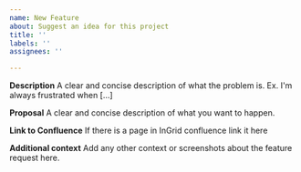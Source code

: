 ```yaml
---
name: New Feature
about: Suggest an idea for this project
title: ''
labels: ''
assignees: ''

---
```


**Description**
A clear and concise description of what the problem is. Ex. I'm always frustrated when [...]

**Proposal**
A clear and concise description of what you want to happen.

**Link to Confluence**
If there is a page in InGrid confluence link it here

**Additional context**
Add any other context or screenshots about the feature request here.
